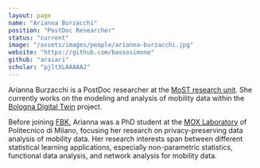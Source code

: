 ```yaml
---
layout: page
name: "Arianna Burzacchi"
position: "PostDoc Researcher"
status: "current"
image: "/assets/images/people/arianna-burzacchi.jpg"
website: "https://github.com/bassosimone"
github: "araiari"
scholar: "pjltXLAAAAAJ"
---
```


Arianna Burzacchi is a PostDoc researcher at the [MoST research unit](/).
She currently works on the modeling and analysis of mobility data 
within the [Bologna Digital Twin](https://pmg.fbk.eu/gdb/) project.

<!--more-->

Before joining [FBK](https://www.fbk.eu/), Arianna was a PhD student at
the [MOX Laboratory](https://mox.polimi.it/) of Politecnico di Milano, 
focusing her research on privacy-preserving data analysis of mobility data. 
Her research interests span between different statistical learning applications, 
especially non-parametric statistics, functional data analysis, and network 
analysis for mobility data.